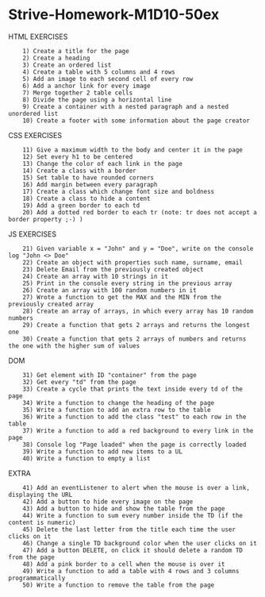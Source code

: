 # Strive-Homework-M1D10-50ex

HTML EXERCISES

        1) Create a title for the page
        2) Create a heading
        3) Create an ordered list
        4) Create a table with 5 columns and 4 rows
        5) Add an image to each second cell of every row
        6) Add a anchor link for every image
        7) Merge together 2 table cells
        8) Divide the page using a horizontal line
        9) Create a container with a nested paragraph and a nested unordered list
        10) Create a footer with some information about the page creator 


CSS EXERCISES

        11) Give a maximum width to the body and center it in the page
        12) Set every h1 to be centered
        13) Change the color of each link in the page
        14) Create a class with a border
        15) Set table to have rounded corners
        16) Add margin between every paragraph
        17) Create a class which change font size and boldness
        18) Create a class to hide a content
        19) Add a green border to each td
        20) Add a dotted red border to each tr (note: tr does not accept a border property ;-) )
       
JS EXERCISES

        21) Given variable x = "John" and y = "Doe", write on the console log "John <> Doe"
        22) Create an object with properties such name, surname, email
        23) Delete Email from the previously created object
        24) Create an array with 10 strings in it
        25) Print in the console every string in the previous array
        26) Create an array with 100 random numbers in it
        27) Wrote a function to get the MAX and the MIN from the previously created array
        28) Create an array of arrays, in which every array has 10 random numbers
        29) Create a function that gets 2 arrays and returns the longest one
        30) Create a function that gets 2 arrays of numbers and returns the one with the higher sum of values

DOM 

        31) Get element with ID "container" from the page
        32) Get every "td" from the page
        33) Create a cycle that prints the text inside every td of the page
        34) Write a function to change the heading of the page
        35) Write a function to add an extra row to the table
        36) Write a function to add the class "test" to each row in the table
        37) Write a function to add a red background to every link in the page
        38) Console log "Page loaded" when the page is correctly loaded
        39) Write a function to add new items to a UL
        40) Write a function to empty a list

EXTRA 

        41) Add an eventListener to alert when the mouse is over a link, displaying the URL
        42) Add a button to hide every image on the page
        43) Add a button to hide and show the table from the page
        44) Write a function to sum every number inside the TD (if the content is numeric)
        45) Delete the last letter from the title each time the user clicks on it
        46) Change a single TD background color when the user clicks on it
        47) Add a button DELETE, on click it should delete a random TD from the page
        48) Add a pink border to a cell when the mouse is over it
        49) Write a function to add a table with 4 rows and 3 columns programmatically
        50) Write a function to remove the table from the page